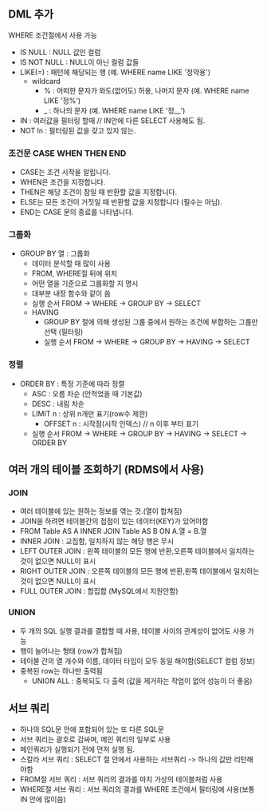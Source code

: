 ## DML 추가
WHERE 조건절에서 사용 가능
- IS NULL : NULL 값인 컬럼 
- IS NOT NULL : NULL이 아닌 컬럼 값들
- LIKE(=) : 패턴에 해당되는 행 (예. WHERE name LIKE '정약용')
  - wildcard
    - % : 어떠한 문자가 와도(없어도) 허용, 나머지 문자 (예. WHERE name LIKE '정%')
    - _ : 하나의 문자 (예. WHERE name LIKE '정__')
- IN : 여러값을 필터링 할때 // IN안에 다른 SELECT 사용해도 됨.
- NOT In : 필터링된 값을 갖고 있지 않는.

### 조건문 CASE WHEN THEN END
- CASE는 조건 시작을 알립니다.
- WHEN은 조건을 지정합니다.
- THEN은 해당 조건이 참일 때 반환할 값을 지정합니다.
- ELSE는 모든 조건이 거짓일 때 반환할 값을 지정합니다 (필수는 아님).
- END는 CASE 문의 종료를 나타냅니다.

### 그룹화
- GROUP BY 열 : 그룹화
  - 데이터 분석할 때 많이 사용
  - FROM, WHERE절 뒤에 위치
  - 어떤 열을 기준으로 그룹화할 지 명시
  - 대부분 내장 함수와 같이 씀
  - 실행 순서 FROM -> WHERE -> GROUP BY -> SELECT
  - HAVING
    - GROUP BY 절에 의해 생성된 그룹 중에서 원하는 조건에 부합하는 그룹만 선택 (필터링)
    - 실행 순서 FROM -> WHERE -> GROUP BY -> HAVING -> SELECT
### 정렬
- ORDER BY : 특정 기준에 따라 정렬
  - ASC : 오름 차순 (안적었을 때 기본값)
  - DESC : 내림 차순
  - LIMIT n : 상위 n개만 표기(row수 제한)
    - OFFSET n : 시작점(시작 인덱스) // n 이후 부터 표기
  - 실행 순서 FROM -> WHERE -> GROUP BY -> HAVING -> SELECT -> ORDER BY

## 여러 개의 테이블 조회하기 (RDMS에서 사용)
### JOIN
- 여러 테이블에 있는 원하는 정보를 엮는 것.(열이 합쳐짐)
- JOIN을 하려면 테이블간의 접점이 있는 데이터(KEY)가 있어야함
- FROM Table AS A INNER JOIN Table AS B ON A.열 = B.열 
- INNER JOIN : 교집함, 일치하지 않는 해당 행은 무시
- LEFT OUTER JOIN : 왼쪽 테이블의 모든 행에 반환,오른쪽 테이블에서 일치하는것이 없으면 NULL이 표시
- RIGHT OUTER JOIN : 오른쪽 테이블의 모든 행에 반환,왼쪽 테이블에서 일치하는것이 없으면 NULL이 표시
- FULL OUTER JOIN : 합집합 (MySQL에서 지원안함)

### UNION
- 두 개의 SQL 실행 결과를 결합할 때 사용, 테이블 사이의 관계성이 없어도 사용 가능
- 행이 늘어나는 형태 (row가 합쳐짐)
- 테이블 간의 열 개수와 이름, 데이터 타입이 모두 동일 해야함(SELECT 컬럼 정보)
- 중복된 row는 하나만 출력됨
  - UNION ALL : 중복되도 다 출력 (값을 제거하는 작업이 없어 성능이 더 좋음)

## 서브 쿼리
- 하나의 SQL문 안에 포함되어 있는 또 다른 SQL문
- 서브 쿼리는 괄호로 감싸며, 메인 쿼리의 일부로 사용
- 메인쿼리가 실행되기 전에 먼저 실행 됨.
- 스칼라 서브 쿼리 : SELECT 절 안에서 사용하는 서브쿼리 -> 하나의 값만 리턴해야함
- FROM절 서브 쿼리 : 서브 쿼리의 결과를 마치 가상의 테이블처럼 사용
- WHERE절 서브 쿼리 : 서브 쿼리의 결과를 WHERE 조건에서 필터링에 사용(보통 IN 안에 많이씀)